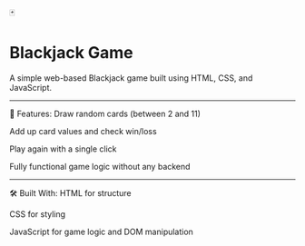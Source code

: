 🃏 <h1>Blackjack Game</h1>
A simple web-based Blackjack game built using HTML, CSS, and JavaScript.
<hr>
🎯 Features:
Draw random cards (between 2 and 11)

Add up card values and check win/loss

Play again with a single click

Fully functional game logic without any backend

<hr>
🛠️ Built With:
HTML for structure

CSS for styling

JavaScript for game logic and DOM manipulation
